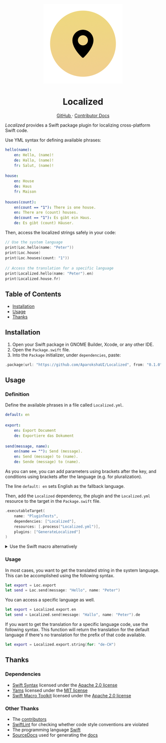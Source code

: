 <p align="center">
  <img width="256" alt="Localized Icon" src="Icons/Icon.png">
  <h1 align="center">Localized</h1>
</p>

<p align="center">
  <a href="https://github.com/AparokshaUI/Localized">
  GitHub
  </a>
  ·
  <a href="Documentation/README.md">
  Contributor Docs
  </a>
</p>

_Localized_ provides a Swift package plugin for localizing cross-platform Swift code.

Use YML syntax for defining available phrases:

```yml
hello(name):
    en: Hello, (name)!
    de: Hallo, (name)!
    fr: Salut, (name)!

house:
    en: House
    de: Haus
    fr: Maison

houses(count):
    en(count == "1"): There is one house.
    en: There are (count) houses.
    de(count == "1"): Es gibt ein Haus.
    de: Es gibt (count) Häuser.
```

Then, access the localized strings safely in your code:

```swift
// Use the system language
print(Loc.hello(name: "Peter"))
print(Loc.house)
print(Loc.houses(count: "1"))

// Access the translation for a specific language
print(Localized.hello(name: "Peter").en)
print(Localized.house.fr)
```

## Table of Contents

- [Installation][4]
- [Usage][5]
- [Thanks][6]

## Installation

1. Open your Swift package in GNOME Builder, Xcode, or any other IDE.
2. Open the `Package.swift` file.
3. Into the `Package` initializer, under `dependencies`, paste:
```swift
.package(url: "https://github.com/AparokshaUI/Localized", from: "0.1.0")   
```

## Usage

### Definition

Define the available phrases in a file called `Localized.yml`.

```yml
default: en

export:
    en: Export Document
    de: Exportiere das Dokument

send(message, name):
    en(name == ""): Send (message).
    en: Send (message) to (name).
    de: Sende (message) to (name).
```

As you can see, you can add parameters using brackets after the key,
and conditions using brackets after the language (e.g. for pluralization).

The line `default: en` sets English as the fallback language.

Then, add the `Localized` dependency, the plugin and the `Localized.yml` resource
to the target in the `Package.swift` file.

```swift
.executableTarget(
    name: "PluginTests",
    dependencies: ["Localized"],
    resources: [.process("Localized.yml")],
    plugins: ["GenerateLocalized"]
)
```

<details>

<summary> Use the Swift macro alternatively </summary>

If you don't want to have a separate `Localized.yml` resource, you can use the
YML syntax directly in your Swift code using a Swift macro.
Leave out the `resources` and `plugins` lines in the target definition, and 
instead of creating a `Localized.yml` file, use the following macro in a Swift file.

```swift
#localized(default: "en", yml: """
export:
    en: Export Document
    de: Exportiere das Dokument

send(message, name):
    en: Send (message) to (name).
    de: Sende (message) to (name).
""")
```

You cannot have a `defaultLanguage` set in the YML, instead, use the macro parameter.

</details>

### Usage

In most cases, you want to get the translated string in the system language.
This can be accomplished using the following syntax.

```swift
let export = Loc.export
let send = Loc.send(message: "Hello", name: "Peter")
```

You can access a specific language as well.

```swift
let export = Localized.export.en
let send = Localized.send(message: "Hallo", name: "Peter").de
```

If you want to get the translation for a specific language code, use the following syntax.
This function will return the translation for the default language if there's no translation for the prefix of that code available.

```swift
let export = Localized.export.string(for: "de-CH")
```

## Thanks

### Dependencies
- [Swift Syntax](https://github.com/apple/swift-syntax) licensed under the [Apache 2.0 license](https://github.com/apple/swift-syntax/blob/main/LICENSE.txt)
- [Yams](https://github.com/jpsim/Yams) licensed under the [MIT license](https://github.com/jpsim/Yams/blob/main/LICENSE)
- [Swift Macro Toolkit](https://github.com/stackotter/swift-macro-toolkit) licensed under the [Apache 2.0 license](https://github.com/stackotter/swift-macro-toolkit/blob/main/LICENSE)

### Other Thanks
- The [contributors][7]
- [SwiftLint][8] for checking whether code style conventions are violated
- The programming language [Swift][9]
- [SourceDocs][10] used for generating the [docs][11]

[1]:    Tests/
[2]:	#goals
[3]:	#widgets
[4]:	#installation
[5]:	#usage
[6]:	#thanks
[7]:	Contributors.md
[8]:	https://github.com/realm/SwiftLint
[9]:	https://github.com/apple/swift
[10]:	https://github.com/SourceDocs/SourceDocs
[11]:	Documentation/README.md

